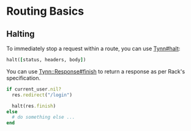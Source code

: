 # Routing Basics

## Halting

To immediately stop a request within a route, you can use [Tynn#halt][halt]:

```ruby
halt([status, headers, body])
```

You can use [Tynn::Response#finish][finish] to return a response as per
Rack's specification.

```ruby
if current_user.nil?
  res.redirect("/login")

  halt(res.finish)
else
  # do something else ...
end
```

[finish]: /api/Tynn-Response.html#method-i-finish
[halt]: /api/Tynn.html#method-i-halt
